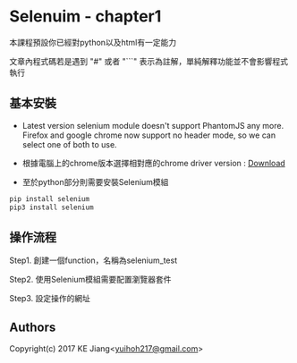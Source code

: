 # Selenuim - chapter1

本課程預設你已經對python以及html有一定能力

文章內程式碼若是遇到 "#" 或者 "```" 表示為註解，單純解釋功能並不會影響程式執行

## 基本安裝
* Latest version selenium module doesn't support PhantomJS any more.
  Firefox and google chrome now support no header mode, so we can select one of both to use.

* 根據電腦上的chrome版本選擇相對應的chrome driver version : [Download](https://sites.google.com/a/chromium.org/chromedriver/downloads)

* 至於python部分則需要安裝Selenium模組

```python
pip install selenium 
pip3 install selenium
```



## 操作流程

Step1. 創建一個function，名稱為selenium_test

Step2. 使用Selenium模組需要配置瀏覽器套件

Step3. 設定操作的網址



Authors
-
Copyright(c) 2017 KE Jiang<<yuihoh217@gmail.com>>